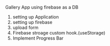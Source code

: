 Gallery App using firebase as a DB

1. setting up Application
2. setting up firebase
3. upload form
4. Firebase stroage custom hook.(useStorage)
5. Implement Progress Bar
